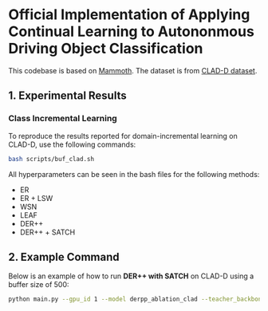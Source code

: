 
# Official Implementation of Applying Continual Learning to Autononmous Driving Object Classification 

This codebase is based on [Mammoth](https://github.com/aimagelab/mammoth). The dataset is from [CLAD-D dataset](https://github.com/VerwimpEli/CLAD).

## 1. Experimental Results

### Class Incremental Learning

To reproduce the results reported for domain-incremental learning on CLAD-D, use the following commands:

```bash
bash scripts/buf_clad.sh
```

All hyperparameters can be seen in the bash files for the following methods:
- ER
- ER + LSW
- WSN
- LEAF
- DER++
- DER++ + SATCH

## 2. Example Command

Below is an example of how to run **DER++ with SATCH** on CLAD-D using a buffer size of 500:

```bash
python main.py --gpu_id 1 --model derpp_ablation_clad --teacher_backbone resnet18 --charlie 0.1 --tkd 1 --plasticity 1 --stability 1 --alpha 0.1 --beta 0.5 --lr 0.03 --dataset seq-clad --seed $seed --backbone resnet18_lg --epochs 10 --n_tasks 10 --buffer_size 500 --name buf_tkd
```


